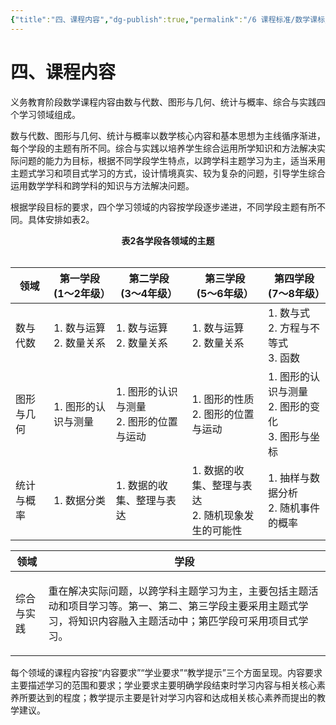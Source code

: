 ```yaml
---
{"title":"四、课程内容","dg-publish":true,"permalink":"/6 课程标准/数学课标/4 课程内容/","dgPassFrontmatter":true,"noteIcon":""}
---
```



# 四、课程内容

义务教育阶段数学课程内容由数与代数、图形与几何、统计与概率、综合与实践四个学习领域组成。

数与代数、图形与几何、统计与概率以数学核心内容和基本思想为主线循序渐进，每个学段的主题有所不同。综合与实践以培养学生综合运用所学知识和方法解决实际问题的能力为目标，根据不同学段学生特点，以跨学科主题学习为主，适当釆用主题式学习和项目式学习的方式，设计情境真实、较为复杂的问题，引导学生综合运用数学学科和跨学科的知识与方法解决问题。

根据学段目标的要求，四个学习领域的内容按学段逐步递进，不同学段主题有所不同。具体安排如表2。

<center><b>表2各学段各领域的主题</b></center><br/>

|  领域  |  第一学段<br/>(1～2年级）  |  第二学段<br/>(3～4年级）  |  第三学段<br/>(5～6年级）  |  第四学段<br/>(7～8年级）  |
|  ----  |  ----  |  ----  |  ----  |  ----  |
|  数与代数  |  1. 数与运算<br/>2. 数量关系  |  1. 数与运算<br/>2. 数量关系  |  1. 数与运算<br/>2. 数量关系  |  1. 数与式<br/>2. 方程与不等式<br/>3. 函数  |
|  图形与几何  |  1. 图形的认识与测量  |  1. 图形的认识与测量<br/>2. 图形的位置与运动  |  1. 图形的性质<br/>2. 图形的位置与运动  |  1. 图形的认识与测量<br/>2. 图形的变化<br/>3. 图形与坐标  |
|  统计与概率  |  1. 数据分类  |  1. 数据的收集、整理与表达  |  1. 数据的收集、整理与表达<br/>2. 随机现象发生的可能性  |  1. 抽样与数据分析<br/>2. 随机事件的概率  |

|  领域  |  学段  |
|  ----  |  ----  |
|  综合与实践  |  <p>重在解决实际问题，以跨学科主题学习为主，主要包括主题活动和项目学习等。第一、第二、第三学段主要采用主题式学习，将知识内容融入主题活动中；第匹学段可采用项目式学习。</p>  |

每个领域的课程内容按“内容要求”“学业要求”“教学提示”三个方面呈现。内容要求主要描述学习的范围和要求；学业要求主要明确学段结束时学习内容与相关核心素养所要达到的程度；教学提示主要是针对学习内容和达成相关核心素养而提出的教学建议。
